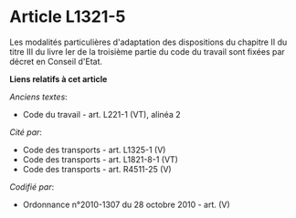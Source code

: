 # Article L1321-5

Les modalités particulières d'adaptation des dispositions du chapitre II du titre III du livre Ier de la troisième partie du
code du travail sont fixées par décret en Conseil d'Etat.

**Liens relatifs à cet article**

_Anciens textes_:

  - Code du travail - art. L221-1 (VT), alinéa 2

_Cité par_:

  - Code des transports - art. L1325-1 (V)
  - Code des transports - art. L1821-8-1 (VT)
  - Code des transports - art. R4511-25 (V)

_Codifié par_:

  - Ordonnance n°2010-1307 du 28 octobre 2010 - art. (V)
